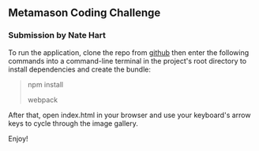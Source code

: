 ## Metamason Coding Challenge ##

### Submission by Nate Hart ###

To run the application, clone the repo from [github](https://github.com/hartbeatnt/MetamasonCodingChallenge)
then enter the following commands into a command-line terminal
in the project's root directory to install dependencies and
create the bundle:

>npm install
>
>webpack

After that, open index.html in your browser and use your keyboard's 
arrow keys to cycle through the image gallery.

Enjoy!
